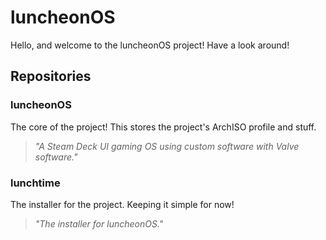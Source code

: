 # luncheonOS
Hello, and welcome to the luncheonOS project! Have a look around!
## Repositories
### luncheonOS
The core of the project! This stores the project's ArchISO profile and stuff.  
> *"A Steam Deck UI gaming OS using custom software with Valve software."*
### lunchtime
The installer for the project. Keeping it simple for now!  
> *"The installer for luncheonOS."*
